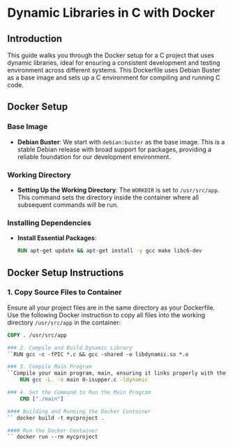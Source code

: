 # Dynamic Libraries in C with Docker

## Introduction
This guide walks you through the Docker setup for a C project that uses dynamic libraries, ideal for ensuring a consistent development and testing environment across different systems. This Dockerfile uses Debian Buster as a base image and sets up a C environment for compiling and running C code.

## Docker Setup

### Base Image
- **Debian Buster**: We start with `debian:buster` as the base image. This is a stable Debian release with broad support for packages, providing a reliable foundation for our development environment.

### Working Directory
- **Setting Up the Working Directory**: The `WORKDIR` is set to `/usr/src/app`. This command sets the directory inside the container where all subsequent commands will be run.

### Installing Dependencies
- **Install Essential Packages**:
  ```dockerfile
  RUN apt-get update && apt-get install -y gcc make libc6-dev

## Docker Setup Instructions

### 1. Copy Source Files to Container
Ensure all your project files are in the same directory as your Dockerfile. Use the following Docker instruction to copy all files into the working directory `/usr/src/app` in the container:
```dockerfile
COPY . /usr/src/app

### 2. Compile and Build Dynamic Library
``RUN gcc -c -fPIC *.c && gcc -shared -o libdynamic.so *.o

### 3. Compile Main Program
``Compile your main program, main, ensuring it links properly with the newly created dynamic library:
    RUN gcc -L. -o main 0-isupper.c -ldynamic

### 4. Set the Command to Run the Main Program
    CMD ["./main"]

#### Building and Running the Docker Container
`` docker build -t mycproject .

#### Run the Docker Container
`` docker run --rm mycproject
